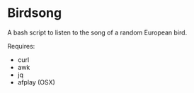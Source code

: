 # Birdsong

A bash script to listen to the song of a random European bird.

Requires:
- curl
- awk
- jq
- afplay (OSX)
